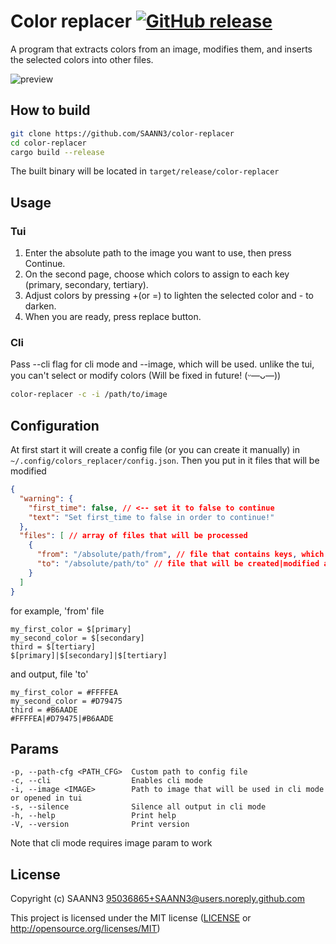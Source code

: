 # Color replacer [![GitHub release](https://img.shields.io/github/v/release/SAANN3/color-replacer?label=Download)](https://github.com/SAANN3/color-replacer/releases/latest)
A program that extracts colors from an image, modifies them, and inserts the selected colors into other files.

![preview](./readme/preview.gif)
## How to build
```bash
git clone https://github.com/SAANN3/color-replacer
cd color-replacer
cargo build --release
```
The built binary will be located in ```target/release/color-replacer```
## Usage
### Tui
1. Enter the absolute path to the image you want to use, then press Continue.
2. On the second page, choose which colors to assign to each key (primary, secondary, tertiary).
3. Adjust colors by pressing +(or =) to lighten the selected color and - to darken.
4. When you are ready, press replace button.
### Cli 
Pass --cli flag for cli mode and --image, which will be used. unlike the tui, you can't select or modify colors (Will be fixed in future! (ᵕ—ᴗ—))
```bash 
color-replacer -c -i /path/to/image
```


## Configuration
At first start it will create a config file (or you can create it manually) in ```~/.config/colors_replacer/config.json```. Then you put in it files that will be modified
```json
{
  "warning": {
    "first_time": false, // <-- set it to false to continue
    "text": "Set first_time to false in order to continue!"
  },
  "files": [ // array of files that will be processed
    {
      "from": "/absolute/path/from", // file that contains keys, which will be replaced 
      "to": "/absolute/path/to" // file that will be created|modified as output
    }
  ]
}
```
for example, 'from' file
```
my_first_color = $[primary]
my_second_color = $[secondary]
third = $[tertiary]
$[primary]|$[secondary]|$[tertiary]
```
and output, file 'to'
```
my_first_color = #FFFFEA
my_second_color = #D79475
third = #B6AADE
#FFFFEA|#D79475|#B6AADE
```
## Params
```
-p, --path-cfg <PATH_CFG>  Custom path to config file
-c, --cli                  Enables cli mode
-i, --image <IMAGE>        Path to image that will be used in cli mode or opened in tui
-s, --silence              Silence all output in cli mode
-h, --help                 Print help
-V, --version              Print version
```
Note that cli mode requires image param to work

## License

Copyright (c) SAANN3 <95036865+SAANN3@users.noreply.github.com>

This project is licensed under the MIT license ([LICENSE] or <http://opensource.org/licenses/MIT>)

[LICENSE]: ./LICENSE
